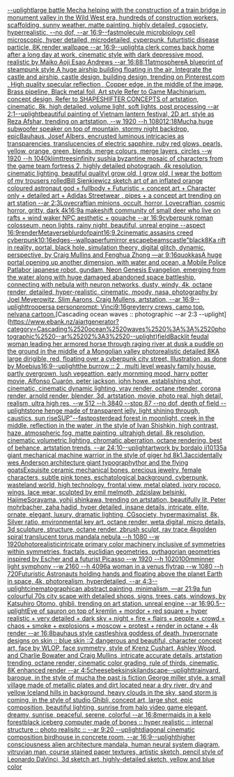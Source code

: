 [--uplight](https://www.ebank.nz/aiartgenerator?category=--uplight)[large battle Mecha helping with the construction of a train bridge in monument valley in the Wild West era, hundreds of construction workers, scaffolding, sunny weather, matte painting, highly detailed, cgsociety, hyperrealistic, --no dof, --ar 16:9](https://www.ebank.nz/aiartgenerator?category=large%2520battle%2520Mecha%2520helping%2520with%2520the%2520construction%2520of%2520a%2520train%2520bridge%2520in%2520monument%2520valley%2520in%2520the%2520Wild%2520West%2520era%2C%2520hundreds%2520of%2520construction%2520workers%2C%2520scaffolding%2C%2520sunny%2520weather%2C%2520matte%2520painting%2C%2520highly%2520detailed%2C%2520cgsociety%2C%2520hyperrealistic%2C%2520--no%2520dof%2C%2520--ar%252016%3A9)[--fast](https://www.ebank.nz/aiartgenerator?category=--fast)[molecule microbiology cell microscopic, hyper detailed, microdetailed, cyperpunk, futurtistic disease particle, 8K render wallpape --ar 16:9](https://www.ebank.nz/aiartgenerator?category=molecule%2520microbiology%2520cell%2520microscopic%2C%2520hyper%2520detailed%2C%2520microdetailed%2C%2520cyperpunk%2C%2520futurtistic%2520disease%2520particle%2C%25208K%2520render%2520wallpape%2520--ar%252016%3A9)[--uplight](https://www.ebank.nz/aiartgenerator?category=--uplight)[a clerk comes back home after a long day at work, cinematic style with dark depressive mood, realistic by Maiko Aoji Esao Andrews --ar 16:8](https://www.ebank.nz/aiartgenerator?category=a%2520clerk%2520comes%2520back%2520home%2520after%2520a%2520long%2520day%2520at%2520work%2C%2520cinematic%2520style%2520with%2520dark%2520depressive%2520mood%2C%2520realistic%2520by%2520Maiko%2520Aoji%2520Esao%2520Andrews%2520--ar%252016%3A8)[8:11](https://www.ebank.nz/aiartgenerator?category=8%3A11)[atmosphere](https://www.ebank.nz/aiartgenerator?category=atmosphere)[A blueprint of steampunk style A huge airship building floating in the air, Integrate the castle and airship, castle design, building design,  trending on Pinterest.com , High quality specular reflection ,  Copper  edge, in the middle of the image, Brass pipeline,  Black metal foil,  Art style Refer to Game Machinarium.  concept design, Refer to SHAPESHIFTER CONCEPTS  of artstation, cinematic,  8k, high detailed,  volume light,  soft lights,  post processing    --ar 2:1](https://www.ebank.nz/aiartgenerator?category=A%2520blueprint%2520of%2520steampunk%2520style%2520A%2520huge%2520airship%2520building%2520floating%2520in%2520the%2520air%2C%2520Integrate%2520the%2520castle%2520and%2520airship%2C%2520castle%2520design%2C%2520building%2520design%2C%2520%2520trending%2520on%2520Pinterest.com%2520%2C%2520High%2520quality%2520specular%2520reflection%2520%2C%2520%2520Copper%2520%2520edge%2C%2520in%2520the%2520middle%2520of%2520the%2520image%2C%2520Brass%2520pipeline%2C%2520%2520Black%2520metal%2520foil%2C%2520%2520Art%2520style%2520Refer%2520to%2520Game%2520Machinarium.%2520%2520concept%2520design%2C%2520Refer%2520to%2520SHAPESHIFTER%2520CONCEPTS%2520%2520of%2520artstation%2C%2520cinematic%2C%2520%25208k%2C%2520high%2520detailed%2C%2520%2520volume%2520light%2C%2520%2520soft%2520lights%2C%2520%2520post%2520processing%2520%2520%2520%2520--ar%25202%3A1)[--uplight](https://www.ebank.nz/aiartgenerator?category=--uplight)[beautiful painting of Vietnam lantern festival, 2D art, style as Reza Afshar, trending on artstation, --w 1920 --h 1080](https://www.ebank.nz/aiartgenerator?category=beautiful%2520painting%2520of%2520Vietnam%2520lantern%2520festival%2C%25202D%2520art%2C%2520style%2520as%2520Reza%2520Afshar%2C%2520trending%2520on%2520artstation%2C%2520--w%25201920%2520--h%25201080)[12:18](https://www.ebank.nz/aiartgenerator?category=12%3A18)[Mucha,](https://www.ebank.nz/aiartgenerator?category=Mucha%2C)[huge subwoofer speaker on top of mountain, stormy night backdrop, epic](https://www.ebank.nz/aiartgenerator?category=huge%2520subwoofer%2520speaker%2520on%2520top%2520of%2520mountain%2C%2520stormy%2520night%2520backdrop%2C%2520epic)[Bauhaus, Josef Albers, encrusted luminous intricacies as transparencies, translucencies of electric sapphire, ruby red glows, pearls, yellow, orange, green, blends, merge colours, merge layers, circles --w 1920 --h 1040](https://www.ebank.nz/aiartgenerator?category=Bauhaus%2C%2520Josef%2520Albers%2C%2520encrusted%2520luminous%2520intricacies%2520as%2520transparencies%2C%2520translucencies%2520of%2520electric%2520sapphire%2C%2520ruby%2520red%2520glows%2C%2520pearls%2C%2520yellow%2C%2520orange%2C%2520green%2C%2520blends%2C%2520merge%2520colours%2C%2520merge%2520layers%2C%2520circles%2520--w%25201920%2520--h%25201040)[klimt](https://www.ebank.nz/aiartgenerator?category=klimt)[trees](https://www.ebank.nz/aiartgenerator?category=trees)[infinity sushi](https://www.ebank.nz/aiartgenerator?category=infinity%2520sushi)[a byzantine mosaic of characters from the game team fortress 2, highly detailed photograph, 4k resolution, cinematic lighting, beautiful quality](https://www.ebank.nz/aiartgenerator?category=a%2520byzantine%2520mosaic%2520of%2520characters%2520from%2520the%2520game%2520team%2520fortress%25202%2C%2520highly%2520detailed%2520photograph%2C%25204k%2520resolution%2C%2520cinematic%2520lighting%2C%2520beautiful%2520quality)[I grow old, I grow old, I wear the bottom of my trousers rolled](https://www.ebank.nz/aiartgenerator?category=I%2520grow%2520old%2C%2520I%2520grow%2520old%2C%2520I%2520wear%2520the%2520bottom%2520of%2520my%2520trousers%2520rolled)[Bill Sienkiewicz sketch art of an inflated orange coloured  astronaut god + fullbody + Futuristic + concept art + Character only + detailed art + Adidas Streetwear , pipes + a concept art trending on art station --ar 2:3](https://www.ebank.nz/aiartgenerator?category=Bill%2520Sienkiewicz%2520sketch%2520art%2520of%2520an%2520inflated%2520orange%2520coloured%2520%2520astronaut%2520god%2520%2B%2520fullbody%2520%2B%2520Futuristic%2520%2B%2520concept%2520art%2520%2B%2520Character%2520only%2520%2B%2520detailed%2520art%2520%2B%2520Adidas%2520Streetwear%2520%2C%2520pipes%2520%2B%2520a%2520concept%2520art%2520trending%2520on%2520art%2520station%2520--ar%25202%3A3)[Lovecraftian minions, occult, horror, Lovecraftian, cosmic horror, gritty, dark 4k](https://www.ebank.nz/aiartgenerator?category=Lovecraftian%2520minions%2C%2520occult%2C%2520horror%2C%2520Lovecraftian%2C%2520cosmic%2520horror%2C%2520gritty%2C%2520dark%25204k)[16:9](https://www.ebank.nz/aiartgenerator?category=16%3A9)[a makeshift community of small deer who live on rafts + wind waker NPC aesthetic + gouache --ar 16:9](https://www.ebank.nz/aiartgenerator?category=a%2520makeshift%2520community%2520of%2520small%2520deer%2520who%2520live%2520on%2520rafts%2520%2B%2520wind%2520waker%2520NPC%2520aesthetic%2520%2B%2520gouache%2520--ar%252016%3A9)[cyberpunk roman colosseum, neon lights, rainy night, beautiful, unreal engine --aspect 16:9](https://www.ebank.nz/aiartgenerator?category=cyberpunk%2520roman%2520colosseum%2C%2520neon%2520lights%2C%2520rainy%2520night%2C%2520beautiful%2C%2520unreal%2520engine%2520--aspect%252016%3A9)[render](https://www.ebank.nz/aiartgenerator?category=render)[Metaverse](https://www.ebank.nz/aiartgenerator?category=Metaverse)[blur](https://www.ebank.nz/aiartgenerator?category=blur)[dof](https://www.ebank.nz/aiartgenerator?category=dof)[paint](https://www.ebank.nz/aiartgenerator?category=paint)[16:9](https://www.ebank.nz/aiartgenerator?category=16%3A9)[.2](https://www.ebank.nz/aiartgenerator?category=.2)[cinematic,](https://www.ebank.nz/aiartgenerator?category=cinematic%2C)[assasins creed cyberpunk](https://www.ebank.nz/aiartgenerator?category=assasins%2520creed%2520cyberpunk)[10:16](https://www.ebank.nz/aiartgenerator?category=10%3A16)[edges](https://www.ebank.nz/aiartgenerator?category=edges)[--wallpaper](https://www.ebank.nz/aiartgenerator?category=--wallpaper)[fu](https://www.ebank.nz/aiartgenerator?category=fu)[mirror escape](https://www.ebank.nz/aiartgenerator?category=mirror%2520escape)[beams](https://www.ebank.nz/aiartgenerator?category=beams)[castle"](https://www.ebank.nz/aiartgenerator?category=castle%22)[black](https://www.ebank.nz/aiartgenerator?category=black)[8K](https://www.ebank.nz/aiartgenerator?category=8K)[a rift in reality, portal, black hole, simulation theory, digital glitch, dynamic, perspective, by Craig Mullins and Fenghua Zhong —ar 9:16](https://www.ebank.nz/aiartgenerator?category=a%2520rift%2520in%2520reality%2C%2520portal%2C%2520black%2520hole%2C%2520simulation%2520theory%2C%2520digital%2520glitch%2C%2520dynamic%2C%2520perspective%2C%2520by%2520Craig%2520Mullins%2520and%2520Fenghua%2520Zhong%2520%E2%80%94ar%25209%3A16)[quokkas](https://www.ebank.nz/aiartgenerator?category=quokkas)[A huge portal opening up another dimension, with water and ocean, a Mobile Police Patlabor japanese robot, gundam, Neon Genesis Evangelion, emerging from the water along with huge damaged abandoned space battleship, connecting with nebula with neuron networks, dusty, windy, 4k, octane render, detailed, hyper-realistic, cinematic, moody, nasa, photography by Joel Meyerowitz, Slim Aarons, Craig Mullens, artstation, --ar 16:9](https://www.ebank.nz/aiartgenerator?category=A%2520huge%2520portal%2520opening%2520up%2520another%2520dimension%2C%2520with%2520water%2520and%2520ocean%2C%2520a%2520Mobile%2520Police%2520Patlabor%2520japanese%2520robot%2C%2520gundam%2C%2520Neon%2520Genesis%2520Evangelion%2C%2520emerging%2520from%2520the%2520water%2520along%2520with%2520huge%2520damaged%2520abandoned%2520space%2520battleship%2C%2520connecting%2520with%2520nebula%2520with%2520neuron%2520networks%2C%2520dusty%2C%2520windy%2C%25204k%2C%2520octane%2520render%2C%2520detailed%2C%2520hyper-realistic%2C%2520cinematic%2C%2520moody%2C%2520nasa%2C%2520photography%2520by%2520Joel%2520Meyerowitz%2C%2520Slim%2520Aarons%2C%2520Craig%2520Mullens%2C%2520artstation%2C%2520--ar%252016%3A9)[--uplight](https://www.ebank.nz/aiartgenerator?category=--uplight)[troopers](https://www.ebank.nz/aiartgenerator?category=troopers)[a person](https://www.ebank.nz/aiartgenerator?category=a%2520person)[prompt: Vinci](https://www.ebank.nz/aiartgenerator?category=prompt%3A%2520Vinci)[9:16](https://www.ebank.nz/aiartgenerator?category=9%3A16)[grey](https://www.ebank.nz/aiartgenerator?category=grey)[terry crews, camo top. nelvana cartoon.](https://www.ebank.nz/aiartgenerator?category=terry%2520crews%2C%2520camo%2520top.%2520nelvana%2520cartoon.)[Cascading ocean waves :: photographic --ar 2:3 --uplight](https://www.ebank.nz/aiartgenerator?category=Cascading%2520ocean%2520waves%2520%3A%3A%2520photographic%2520--ar%25202%3A3%2520--uplight)[field](https://www.ebank.nz/aiartgenerator?category=field)[Backlit feudal woman leading her armored horse through raging river at dusk a puddle on the ground in the middle of a Mongolian valley photorealistic detailed 8K](https://www.ebank.nz/aiartgenerator?category=Backlit%2520feudal%2520woman%2520leading%2520her%2520armored%2520horse%2520through%2520raging%2520river%2520at%2520dusk%2520a%2520puddle%2520on%2520the%2520ground%2520in%2520the%2520middle%2520of%2520a%2520Mongolian%2520valley%2520photorealistic%2520detailed%25208K)[A large dirigible, red, floating over a cyberpunk city street, Illustration, as done by Moebius](https://www.ebank.nz/aiartgenerator?category=A%2520large%2520dirigible%2C%2520red%2C%2520floating%2520over%2520a%2520cyberpunk%2520city%2520street%2C%2520Illustration%2C%2520as%2520done%2520by%2520Moebius)[16:9](https://www.ebank.nz/aiartgenerator?category=16%3A9)[--uplight](https://www.ebank.nz/aiartgenerator?category=--uplight)[the burrow :: 2 , multi level weasly family house, partly overgrown, lush vegeattion, early mornming mood, harry potter movie, Alfonso Cuarón, peter jackson, john howe, establishing shot, cinematic, cinematic dynamic lighting, vray render, octane rtender, corona render, arnold render, blender, 3d, artstation, movie, photo real, high detail, realism, ultra high res, --w 512 --h 3840 --stop 87 --no dof, depth of field --uplight](https://www.ebank.nz/aiartgenerator?category=the%2520burrow%2520%3A%3A%25202%2520%2C%2520multi%2520level%2520weasly%2520family%2520house%2C%2520partly%2520overgrown%2C%2520lush%2520vegeattion%2C%2520early%2520mornming%2520mood%2C%2520harry%2520potter%2520movie%2C%2520Alfonso%2520Cuar%C3%B3n%2C%2520peter%2520jackson%2C%2520john%2520howe%2C%2520establishing%2520shot%2C%2520cinematic%2C%2520cinematic%2520dynamic%2520lighting%2C%2520vray%2520render%2C%2520octane%2520rtender%2C%2520corona%2520render%2C%2520arnold%2520render%2C%2520blender%2C%25203d%2C%2520artstation%2C%2520movie%2C%2520photo%2520real%2C%2520high%2520detail%2C%2520realism%2C%2520ultra%2520high%2520res%2C%2520--w%2520512%2520--h%25203840%2520--stop%252087%2520--no%2520dof%2C%2520depth%2520of%2520field%2520--uplight)[stone henge made of transparent jelly, light shining through, caustics, sun rise](https://www.ebank.nz/aiartgenerator?category=stone%2520henge%2520made%2520of%2520transparent%2520jelly%2C%2520light%2520shining%2520through%2C%2520caustics%2C%2520sun%2520rise)[SUP"](https://www.ebank.nz/aiartgenerator?category=SUP%22)[--fast](https://www.ebank.nz/aiartgenerator?category=--fast)[poster](https://www.ebank.nz/aiartgenerator?category=poster)[dead forest in moonlight, creek in the middle, reflection in the water ,in the style of Ivan Shishkin, high contrast, haze, atmospheric fog, matte painting, ultrahigh detail, 8k resolution, cinematic volumetric lighting, chromatic aberration, octane rendering, best of behance, artstation trends,   --ar 24:10](https://www.ebank.nz/aiartgenerator?category=dead%2520forest%2520in%2520moonlight%2C%2520creek%2520in%2520the%2520middle%2C%2520reflection%2520in%2520the%2520water%2520%2Cin%2520the%2520style%2520of%2520Ivan%2520Shishkin%2C%2520high%2520contrast%2C%2520haze%2C%2520atmospheric%2520fog%2C%2520matte%2520painting%2C%2520ultrahigh%2520detail%2C%25208k%2520resolution%2C%2520cinematic%2520volumetric%2520lighting%2C%2520chromatic%2520aberration%2C%2520octane%2520rendering%2C%2520best%2520of%2520behance%2C%2520artstation%2520trends%2C%2520%2520%2520--ar%252024%3A10)[--uplight](https://www.ebank.nz/aiartgenerator?category=--uplight)[artwork by bordalo ii](https://www.ebank.nz/aiartgenerator?category=artwork%2520by%2520bordalo%2520ii)[10135](https://www.ebank.nz/aiartgenerator?category=10135)[a giant mechanical machine warrior in the style of giger hd 8k](https://www.ebank.nz/aiartgenerator?category=a%2520giant%2520mechanical%2520machine%2520warrior%2520in%2520the%2520style%2520of%2520giger%2520hd%25208k)[1.3](https://www.ebank.nz/aiartgenerator?category=1.3)[accidentally wes Anderson architecture giant  typography](https://www.ebank.nz/aiartgenerator?category=accidentally%2520wes%2520Anderson%2520architecture%2520giant%2520%2520typography)[thor and the flying goats](https://www.ebank.nz/aiartgenerator?category=thor%2520and%2520the%2520flying%2520goats)[Exquisite ceramic mechanical bones, precious jewelry, female characters, subtle pink tones, eschatological background, cyberpunk, wasteland world, high technology, frontal view, metal plated, ivory rococo, wings, lace wear, sculpted by emil melmoth, zdzislaw belsinki, HajimeSorayama, yohji shinkawa, trending on artstation, beautifully lit, Peter mohrbacher, zaha hadid, hyper detailed, insane details, intricate, elite, ornate, elegant, luxury, dramatic lighting, CGsociety, hypermaximalist, 8k, Silver ratio, environmental key art, octane render, weta digital, micro details, 3d sculpture, structure, octane render, zbrush sculpt, ray trace 4k](https://www.ebank.nz/aiartgenerator?category=Exquisite%2520ceramic%2520mechanical%2520bones%2C%2520precious%2520jewelry%2C%2520female%2520characters%2C%2520subtle%2520pink%2520tones%2C%2520eschatological%2520background%2C%2520cyberpunk%2C%2520wasteland%2520world%2C%2520high%2520technology%2C%2520frontal%2520view%2C%2520metal%2520plated%2C%2520ivory%2520rococo%2C%2520wings%2C%2520lace%2520wear%2C%2520sculpted%2520by%2520emil%2520melmoth%2C%2520zdzislaw%2520belsinki%2C%2520HajimeSorayama%2C%2520yohji%2520shinkawa%2C%2520trending%2520on%2520artstation%2C%2520beautifully%2520lit%2C%2520Peter%2520mohrbacher%2C%2520zaha%2520hadid%2C%2520hyper%2520detailed%2C%2520insane%2520details%2C%2520intricate%2C%2520elite%2C%2520ornate%2C%2520elegant%2C%2520luxury%2C%2520dramatic%2520lighting%2C%2520CGsociety%2C%2520hypermaximalist%2C%25208k%2C%2520Silver%2520ratio%2C%2520environmental%2520key%2520art%2C%2520octane%2520render%2C%2520weta%2520digital%2C%2520micro%2520details%2C%25203d%2520sculpture%2C%2520structure%2C%2520octane%2520render%2C%2520zbrush%2520sculpt%2C%2520ray%2520trace%25204k)[golden spiral translucent torus mandala nebula --h 1080 --w 1920](https://www.ebank.nz/aiartgenerator?category=golden%2520spiral%2520translucent%2520torus%2520mandala%2520nebula%2520--h%25201080%2520--w%25201920)[photorealistic](https://www.ebank.nz/aiartgenerator?category=photorealistic)[intricate primary color machinery inclusive of symmetries within symmetries, fractals, euclidian geometries, pythagorian geometries inspired by Escher and a futurist Picasso --w 1920 --h 1020](https://www.ebank.nz/aiartgenerator?category=intricate%2520primary%2520color%2520machinery%2520inclusive%2520of%2520symmetries%2520within%2520symmetries%2C%2520fractals%2C%2520euclidian%2520geometries%2C%2520pythagorian%2520geometries%2520inspired%2520by%2520Escher%2520and%2520a%2520futurist%2520Picasso%2520--w%25201920%2520--h%25201020)[100mm](https://www.ebank.nz/aiartgenerator?category=100mm)[inner light symphony  --w 2160 --h 4096](https://www.ebank.nz/aiartgenerator?category=inner%2520light%2520symphony%2520%2520--w%25202160%2520--h%25204096)[a woman in a venus flytrap --w 1080 --h 720](https://www.ebank.nz/aiartgenerator?category=a%2520woman%2520in%2520a%2520venus%2520flytrap%2520--w%25201080%2520--h%2520720)[Futuristic Astronauts holding hands and floating above the planet Earth in space, 4k, photorealism, hyperdetailed, --ar 4:3](https://www.ebank.nz/aiartgenerator?category=Futuristic%2520Astronauts%2520holding%2520hands%2520and%2520floating%2520above%2520the%2520planet%2520Earth%2520in%2520space%2C%25204k%2C%2520photorealism%2C%2520hyperdetailed%2C%2520--ar%25204%3A3)[--uplight](https://www.ebank.nz/aiartgenerator?category=--uplight)[cinematographic](https://www.ebank.nz/aiartgenerator?category=cinematographic)[an abstract painting, minimalism, —ar 21:9](https://www.ebank.nz/aiartgenerator?category=an%2520abstract%2520painting%2C%2520minimalism%2C%2520%E2%80%94ar%252021%3A9)[a fun colourful 70s city scape with detailed shops, signs, trees, cats, windows, by Katsuhiro Otomo, ghibli, trending on art station, unreal engine --ar 16:9](https://www.ebank.nz/aiartgenerator?category=a%2520fun%2520colourful%252070s%2520city%2520scape%2520with%2520detailed%2520shops%2C%2520signs%2C%2520trees%2C%2520cats%2C%2520windows%2C%2520by%2520Katsuhiro%2520Otomo%2C%2520ghibli%2C%2520trending%2520on%2520art%2520station%2C%2520unreal%2520engine%2520--ar%252016%3A9)[0.5](https://www.ebank.nz/aiartgenerator?category=0.5)[--uplight](https://www.ebank.nz/aiartgenerator?category=--uplight)[Eye of sauron on top of kremlin + mordor +  red square + hyper realistic + very detailed + dark sky + night + fire + flairs + people + crowd + chaos + smoke + explosions + moscow +  protest + render in octane + 4k render --ar 16:8](https://www.ebank.nz/aiartgenerator?category=Eye%2520of%2520sauron%2520on%2520top%2520of%2520kremlin%2520%2B%2520mordor%2520%2B%2520%2520red%2520square%2520%2B%2520hyper%2520realistic%2520%2B%2520very%2520detailed%2520%2B%2520dark%2520sky%2520%2B%2520night%2520%2B%2520fire%2520%2B%2520flairs%2520%2B%2520people%2520%2B%2520crowd%2520%2B%2520chaos%2520%2B%2520smoke%2520%2B%2520explosions%2520%2B%2520moscow%2520%2B%2520%2520protest%2520%2B%2520render%2520in%2520octane%2520%2B%25204k%2520render%2520--ar%252016%3A8)[bauhaus style castle](https://www.ebank.nz/aiartgenerator?category=bauhaus%2520style%2520castle)[shiva goddess of death, hyperornate designs on skin :: blue skin ::2 dangerous and beautiful, character concept art, face by WLOP, face symmetry, style of Krenz Cushart, Ashley Wood, and Charlie Bowater and Craig Mullins, intricate accurate details, artstation trending, octane render, cinematic color grading, rule of thirds, cinematic, 8K enhanced render --ar 4:5](https://www.ebank.nz/aiartgenerator?category=shiva%2520goddess%2520of%2520death%2C%2520hyperornate%2520designs%2520on%2520skin%2520%3A%3A%2520blue%2520skin%2520%3A%3A2%2520dangerous%2520and%2520beautiful%2C%2520character%2520concept%2520art%2C%2520face%2520by%2520WLOP%2C%2520face%2520symmetry%2C%2520style%2520of%2520Krenz%2520Cushart%2C%2520Ashley%2520Wood%2C%2520and%2520Charlie%2520Bowater%2520and%2520Craig%2520Mullins%2C%2520intricate%2520accurate%2520details%2C%2520artstation%2520trending%2C%2520octane%2520render%2C%2520cinematic%2520color%2520grading%2C%2520rule%2520of%2520thirds%2C%2520cinematic%2C%25208K%2520enhanced%2520render%2520--ar%25204%3A5)[cheese](https://www.ebank.nz/aiartgenerator?category=cheese)[beksinski](https://www.ebank.nz/aiartgenerator?category=beksinski)[landscape](https://www.ebank.nz/aiartgenerator?category=landscape)[--uplight](https://www.ebank.nz/aiartgenerator?category=--uplight)[trainyard, baroque, in the style of mucha the past is fiction George miller style. a small village made of metallic plates and dirt located near a dry river, dry and yellow Iceland hills in background, heavy clouds in the sky, sand storm is coming, in the style of studio Ghibli, concept art, large shot, epic composition, beautiful lighting, sunrise from halo video game elegant, dreamy, sunrise, peaceful, serene, colorful --ar 16:8](https://www.ebank.nz/aiartgenerator?category=trainyard%2C%2520baroque%2C%2520in%2520the%2520style%2520of%2520mucha%2520the%2520past%2520is%2520fiction%2520George%2520miller%2520style.%2520a%2520small%2520village%2520made%2520of%2520metallic%2520plates%2520and%2520dirt%2520located%2520near%2520a%2520dry%2520river%2C%2520dry%2520and%2520yellow%2520Iceland%2520hills%2520in%2520background%2C%2520heavy%2520clouds%2520in%2520the%2520sky%2C%2520sand%2520storm%2520is%2520coming%2C%2520in%2520the%2520style%2520of%2520studio%2520Ghibli%2C%2520concept%2520art%2C%2520large%2520shot%2C%2520epic%2520composition%2C%2520beautiful%2520lighting%2C%2520sunrise%2520from%2520halo%2520video%2520game%2520elegant%2C%2520dreamy%2C%2520sunrise%2C%2520peaceful%2C%2520serene%2C%2520colorful%2520--ar%252016%3A8)[mermaids in a kelp forest](https://www.ebank.nz/aiartgenerator?category=mermaids%2520in%2520a%2520kelp%2520forest)[](https://www.ebank.nz/aiartgenerator?category=)[black iceberg computer made of bones :: hyper realistic :: internal structure :: photo realisitc :: --ar 9:20 --uplight](https://www.ebank.nz/aiartgenerator?category=black%2520iceberg%2520computer%2520made%2520of%2520bones%2520%3A%3A%2520hyper%2520realistic%2520%3A%3A%2520internal%2520structure%2520%3A%3A%2520photo%2520realisitc%2520%3A%3A%2520--ar%25209%3A20%2520--uplight)[diagonal cinematic composition birdhouse in concrete room, --ar 16:9](https://www.ebank.nz/aiartgenerator?category=diagonal%2520cinematic%2520composition%2520birdhouse%2520in%2520concrete%2520room%2C%2520--ar%252016%3A9)[--uplight](https://www.ebank.nz/aiartgenerator?category=--uplight)[higher consciousness alien architecture mandala, human neural system diagram, vitruvian man, course stained paper textures, artistic sketch, pencil style of Leonardo DaVinci, 3d sketch art, highly-detailed sketch, yellow and blue color](https://www.ebank.nz/aiartgenerator?category=higher%2520consciousness%2520alien%2520architecture%2520mandala%2C%2520human%2520neural%2520system%2520diagram%2C%2520vitruvian%2520man%2C%2520course%2520stained%2520paper%2520textures%2C%2520artistic%2520sketch%2C%2520pencil%2520style%2520of%2520Leonardo%2520DaVinci%2C%25203d%2520sketch%2520art%2C%2520highly-detailed%2520sketch%2C%2520yellow%2520and%2520blue%2520color)